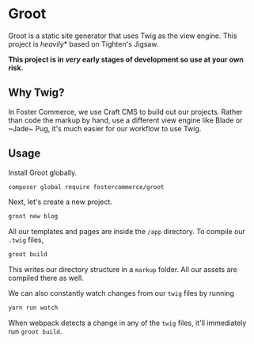 # Groot

Groot is a static site generator that uses Twig as the view engine. This project is *_heavily_** based on Tighten's Jigsaw.

**This project is in _very_ early stages of development so use at your own risk.**

## Why Twig?

In Foster Commerce, we use Craft CMS to build out our projects. Rather than code the markup by hand, use a different view engine like Blade or ~Jade~ Pug, it's much easier for our workflow to use Twig.

## Usage

Install Groot globally.

```sh
composer global require fostercommerce/groot
```

Next, let's create a new project.

```sh
groot new blog
```

All our templates and pages are inside the `/app` directory. To compile our `.twig` files,

```sh
groot build
```

This writes our directory structure in a `markup` folder. All our assets are compiled there as well.

We can also constantly watch changes from our `twig` files by running

```sh
yarn run watch
```

When webpack detects a change in any of the `twig` files, it'll immediately run `groot build`.
